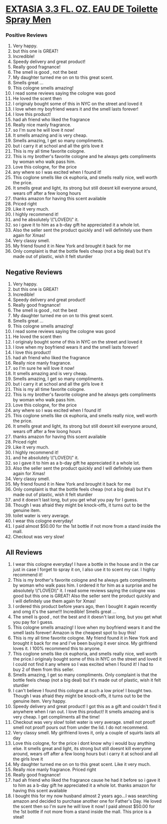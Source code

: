 # [EXTASIA 3.3 FL. OZ. EAU DE Toilette Spray Men](https://products.checkmycream.com/products/EXTASIA-3.3-FL.-OZ.-EAU-DE-Toilette-Spray-Men.html)

### Positive Reviews

<ol>
      <li>Very happy.</li>
      <li>but this one is GREAT!</li>
      <li>Incredible!</li>
      <li>Speedy delivery and great product!</li>
      <li>Really good fragnance!</li>
      <li>The smell is good , not the best</li>
      <li>My daughter turned me on on to this great scent.</li>
      <li>Smells great ...</li>
      <li>This cologne smells amazing!</li>
      <li>I read some reviews saying the cologne was good</li>
      <li>He loved the scent then</li>
      <li>I originaly bought some of this in NYC on the street and loved it</li>
      <li>I love when my boyfriend wears it and the smell lasts forever!</li>
      <li>I love this product!</li>
      <li>had ah friend who liked the fragrance</li>
      <li>Really nice manly fragrance.</li>
      <li>so I&#x27;m sure he will love it now!</li>
      <li>It smells amazing and is very cheap.</li>
      <li>Smells amazing, I get so many compliments.</li>
      <li>but i carry it at school and all the girls love it</li>
      <li>This is my all time favorite cologne.</li>
      <li>This is my brother&#x27;s favorite cologne and he always gets compliments by woman who walk pass him.  </li>
      <li>Love this cologne, for the price</li>
      <li>any where so I was excited when I found it!</li>
      <li>This coglone smells like ck euphoria, and smells really nice, well worth the price.</li>
      <li>It smells great and light, its strong but still doesnt kill everyone around, wears off after a few loong hours</li>
      <li>thanks amazon for having this scent available</li>
      <li>Priced right</li>
      <li>Like it very much.</li>
      <li>I highly recommend it!</li>
      <li>and he absolutely \\&quot;LOVED\\&quot; it.</li>
      <li>so i gave it to him as a b-day gift he appreciated it a whole lot.</li>
      <li>Also the seller sent the product quickly and I will definitely use them again for Xmas!</li>
      <li>Very classy smell.</li>
      <li>My friend found it in New York and brought it back for me</li>
      <li>Only complaint is that the bottle feels cheap (not a big deal) but it&#x27;s made out of plastic, wish it felt sturdier</li>
</ol>


<h2>Negative Reviews</h2>
<ol>
<li> Very happy.</li>
<li> but this one is GREAT!</li>
<li> Incredible!</li>
<li> Speedy delivery and great product!</li>
<li> Really good fragnance!</li>
<li> The smell is good , not the best</li>
<li> My daughter turned me on on to this great scent.</li>
<li> Smells great ...</li>
<li> This cologne smells amazing!</li>
<li> I read some reviews saying the cologne was good</li>
<li> He loved the scent then</li>
<li> I originaly bought some of this in NYC on the street and loved it</li>
<li> I love when my boyfriend wears it and the smell lasts forever!</li>
<li> I love this product!</li>
<li> had ah friend who liked the fragrance</li>
<li> Really nice manly fragrance.</li>
<li> so I&#x27;m sure he will love it now!</li>
<li> It smells amazing and is very cheap.</li>
<li> Smells amazing, I get so many compliments.</li>
<li> but i carry it at school and all the girls love it</li>
<li> This is my all time favorite cologne.</li>
<li> This is my brother&#x27;s favorite cologne and he always gets compliments by woman who walk pass him.  </li>
<li> Love this cologne, for the price</li>
<li> any where so I was excited when I found it!</li>
<li> This coglone smells like ck euphoria, and smells really nice, well worth the price.</li>
<li> It smells great and light, its strong but still doesnt kill everyone around, wears off after a few loong hours</li>
<li> thanks amazon for having this scent available</li>
<li> Priced right</li>
<li> Like it very much.</li>
<li> I highly recommend it!</li>
<li> and he absolutely \\&quot;LOVED\\&quot; it.</li>
<li> so i gave it to him as a b-day gift he appreciated it a whole lot.</li>
<li> Also the seller sent the product quickly and I will definitely use them again for Xmas!</li>
<li> Very classy smell.</li>
<li> My friend found it in New York and brought it back for me</li>
<li> Only complaint is that the bottle feels cheap (not a big deal) but it&#x27;s made out of plastic, wish it felt sturdier</li>
<li> and it doesn&#x27;t last long, but you get what you pay for I guess.</li>
<li> Though I was afraid they might be knock-offs, it turns out to be the genuine item.  </li>
<li> toilet water is very average.</li>
<li> I wear this cologne everyday!</li>
<li> I paid almost $50.00 for the 1st bottle if not more from a stand inside the mall.</li>
<li> Checkout was very slow!</li>
</ol>

<h2>All Reviews</h2>

<ol>
    <li> I wear this cologne everyday! I have a bottle in the house and in the car just in case I forget to spray it on, I also use it to scent my car. I highly recommend it!</li>
    <li> This is my brother&#x27;s favorite cologne and he always gets compliments by woman who walk pass him.  I ordered it for him as a surprise and he absolutely \\&quot;LOVED\\&quot; it. I read some reviews saying the cologne was good but this one is GREAT! Also the seller sent the product quickly and I will definitely use them again for Xmas!</li>
    <li> I ordered this product before years ago, then I bought it again recently and omg it&#x27;s the same!!! Incredible! Smells great ...</li>
    <li> The smell is good , not the best and it doesn&#x27;t last long, but you get what you pay for I guess.</li>
    <li> This cologne smells amazing! I love when my boyfriend wears it and the smell lasts forever! Amazon is the cheapest spot to buy this!</li>
    <li> This is my all time favorite cologne. My friend found it in New York and brought it back for me and I&#x27;ve been buying it ever since. My girlfriend loves it. I 100% recommend this to anyone.</li>
    <li> This coglone smells like ck euphoria, and smells really nice, well worth the price.I originaly bought some of this in NYC on the street and loved it I could not find it any where so I was excited when I found it! I  had to buy 2 of them from this seller.</li>
    <li> Smells amazing, I get so many compliments. Only complaint is that the bottle feels cheap (not a big deal) but it&#x27;s made out of plastic, wish it felt sturdier</li>
    <li> I can&#x27;t believe I found this cologne at such a low price! I bought two. Though I was afraid they might be knock-offs, it turns out to be the genuine item.  Very happy.</li>
    <li> Speedy delivery and great product! I got this as a gift and couldn&#x27;t find it anywhere when I ran out. I love this product! It smells amazing and is very cheap. I get compliments all the time!</li>
    <li> Checkout was very slow! toilet water is very average. smell not proof!  smell not proof! pours out from under the lid. I do not recommend.</li>
    <li> Very classy smell. My girlfriend loves it, only a couple of squirts lasts all day</li>
    <li> Love this cologne, for the price i dont know why i would buy anything else. It smells great and light, its strong but still doesnt kill everyone around, wears off after a few loong hours but i carry it at school and all the girls love it</li>
    <li> My daughter turned me on on to this great scent. Like it very much.</li>
    <li> Really nice manly fragrance. Priced right</li>
    <li> Really good fragnance!</li>
    <li> had ah friend who liked the fragrance cause he had it before so i gave it to him as a b-day gift he appreciated it a whole lot. thanks amazon for having this scent available</li>
    <li> I bought this for my now husband almost 2 years ago...I was searching amazon and decided to purchase another one for Father&#x27;s Day. He loved the scent then so I&#x27;m sure he will love it now! I paid almost $50.00 for the 1st bottle if not more from a stand inside the mall. This price is a steal!</li>
</ol>




